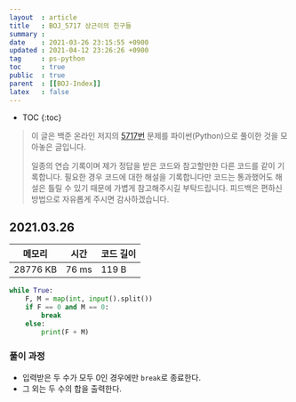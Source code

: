 ```yaml
---
layout  : article
title   : BOJ_5717 상근이의 친구들
summary : 
date    : 2021-03-26 23:15:55 +0900
updated : 2021-04-12 23:26:26 +0900
tag     : ps-python
toc     : true
public  : true
parent  : [[BOJ-Index]]
latex   : false
---
```

* TOC
{:toc}

>이 글은 백준 온라인 저지의 [5717번](https://www.acmicpc.net/problem/5717) 문제를 파이썬(Python)으로 풀이한 것을 모아놓은 글입니다.
>
> 일종의 연습 기록이며 제가 정답을 받은 코드와 참고할만한 다른 코드를 같이 기록합니다. 필요한 경우 코드에 대한 해설을 기록합니다만 코드는 통과했어도 해설은 틀릴 수 있기 때문에 가볍게 참고해주시길 부탁드립니다. 피드백은 편하신 방법으로 자유롭게 주시면 감사하겠습니다.

## 2021.03.26

| 메모리    | 시간  | 코드 길이 |
| --------- | ----- | --------- |
| 28776 KB  | 76 ms | 119 B     |

```python
while True:
    F, M = map(int, input().split())
    if F == 0 and M == 0:
        break
    else:
        print(F + M)
```

### 풀이 과정

* 입력받은 두 수가 모두 0인 경우에만 `break`로 종료한다.
* 그 외는 두 수의 합을 출력한다.
